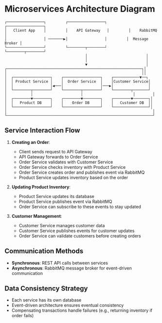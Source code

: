 # Microservices Architecture Diagram

```
┌─────────────────┐         ┌─────────────────┐         ┌─────────────────┐
│   Client App    │         │    API Gateway   │         │    RabbitMQ     │
│                 │ ───────▶│                 │         │  Message Broker │
└─────────────────┘         └────────┬────────┘         └────────┬────────┘
                                     │                           │
                                     │                           │
                                     ▼                           │
┌──────────────────────────────────────────────────────────────┐│
│                                                              ││
│  ┌─────────────────┐    ┌─────────────────┐    ┌────────────▼──┐
│  │ Product Service │    │  Order Service  │    │Customer Service│
│  │                 │◀───│                 │───▶│                │
│  └────────┬────────┘    └────────┬────────┘    └────────┬───────┘
│           │                      │                       │        │
│  ┌────────▼────────┐    ┌────────▼────────┐    ┌────────▼───────┐│
│  │   Product DB    │    │    Order DB     │    │   Customer DB  ││
│  └─────────────────┘    └─────────────────┘    └────────────────┘│
│                                                                   │
└───────────────────────────────────────────────────────────────────┘
```

## Service Interaction Flow

1. **Creating an Order**:
   - Client sends request to API Gateway
   - API Gateway forwards to Order Service
   - Order Service validates with Customer Service
   - Order Service checks inventory with Product Service
   - Order Service creates order and publishes event via RabbitMQ
   - Product Service updates inventory based on the order

2. **Updating Product Inventory**:
   - Product Service updates its database
   - Product Service publishes event via RabbitMQ
   - Order Service can subscribe to these events to stay updated

3. **Customer Management**:
   - Customer Service manages customer data
   - Customer Service publishes events for customer updates
   - Order Service can validate customers before creating orders

## Communication Methods

- **Synchronous**: REST API calls between services
- **Asynchronous**: RabbitMQ message broker for event-driven communication

## Data Consistency Strategy

- Each service has its own database
- Event-driven architecture ensures eventual consistency
- Compensating transactions handle failures (e.g., returning inventory if order fails)

